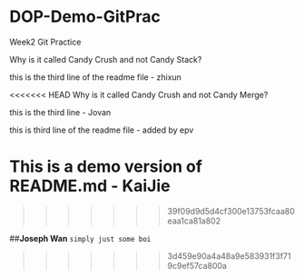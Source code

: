 # DOP-Demo-GitPrac

Week2 Git Practice

Why is it called Candy Crush and not Candy Stack?

this is the third line of the readme file - zhixun



<<<<<<< HEAD
Why is it called Candy Crush and not Candy Merge?

this is the third line - Jovan

this is third line of the readme file - added by epv


This is a demo version of README.md - KaiJie
=======
>>>>>>> 39f09d9d5d4cf300e13753fcaa80eaa1ca81a802

##<strong>Joseph Wan</strong>
```simply just some boi```
>>>>>>> 3d459e90a4a48a9e583931f3f719c9ef57ca800a
